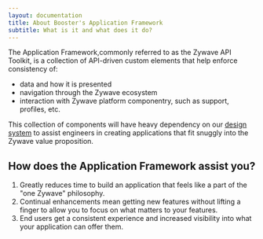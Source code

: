 ```yaml
---
layout: documentation
title: About Booster's Application Framework
subtitle: What is it and what does it do?
---
```

The Application Framework,commonly referred to as the Zywave API Toolkit, is a collection of API-driven custom elements that help enforce consistency of:

* data and how it is presented
* navigation through the Zywave ecosystem
* interaction with Zywave platform componentry, such as support, profiles, etc.

This collection of components will have heavy dependency on our [design system](/design-system/about/) to assist engineers in creating applications that fit snuggly into the Zywave value proposition. 

## How does the Application Framework assist you?

1. Greatly reduces time to build an application that feels like a part of the "one Zywave" philosophy.
2. Continual enhancements mean getting new features without lifting a finger to allow you to focus on what matters to your features.
3. End users get a consistent experience and increased visibility into what your application can offer them.